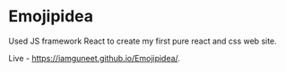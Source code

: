 # Emojipidea

Used JS framework React to create my first pure react and css web site.

Live - https://iamguneet.github.io/Emojipidea/.
